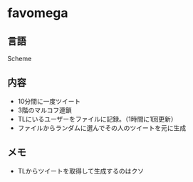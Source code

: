 favomega
========

言語
----
Scheme

内容
----
- 10分間に一度ツイート
- 3階のマルコフ連鎖
- TLにいるユーザーをファイルに記録。（1時間に1回更新）
- ファイルからランダムに選んでその人のツイートを元に生成

メモ
----
- TLからツイートを取得して生成するのはクソ
